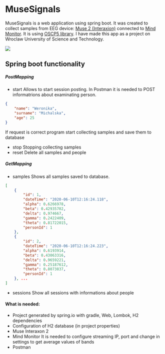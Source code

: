# MuseSignals

MuseSignals is a web application using spring boot. It was created to collect samples from EEG device: [Muse 2 (Interaxion)] connected to [Mind Monitor]. It is using [OSCP5 library].
I have made this app as a project on Wroclaw University of Science and Technology.

![](https://img.mdpi.org/data/wroclaw-uni-science-tech.png)

## Spring boot functionality 
##### PostMapping

* start 
Allows to start session posting. In Postman it is needed to POST informatrions about examinating person. 
```json
{
    "name": "Weronika",
    "surname": "Michalska",
    "age": 25
}
```
  If request is correct program start collecting samples and save them to database
* stop
Stopping collecting samples
* reset
Delete all samples and people

##### GetMapping
* samples
Shows all samples saved to database.
```json
[
    {
        "id": 1,
        "dateTime": "2020-06-10T12:16:24.118",
        "alpha": 0.6266978,
        "beta": 0.42935702,
        "delta": 0.974667,
        "gamma": 0.2422409,
        "theta": 0.81722015,
        "personId": 1
    },
    {
        "id": 2,
        "dateTime": "2020-06-10T12:16:24.223",
        "alpha": 0.6193914,
        "beta": 0.43063316,
        "delta": 0.9659221,
        "gamma": 0.25187612,
        "theta": 0.8073837,
        "personId": 1
    }, ...
]
```
    
* sessions
Show all sessions with informations about people


 #### What is needed:
 - Project generated by spring.io with gradle, Web, Lombok, H2 dependencies 
 - Configuration of H2 database (in project properties)
 - Muse Interaxon 2 
 - Mind Monitor
 It is needed to configure streaming IP, port and change in settings to get average values of bands
 - Postman
 

[//]: # (These are reference links used in the body of this note and get stripped out when the markdown processor does its job. There is no need to format nicely because it shouldn't be seen. Thanks SO - http://stackoverflow.com/questions/4823468/store-comments-in-markdown-syntax)

[OSCP5 library]: https://github.com/sojamo/oscp5
   [Muse 2 (Interaxion)]: <https://github.com/joemccann/dillinger>
   [Mind Monitor]: <https://github.com/joemccann/dillinger.git>
